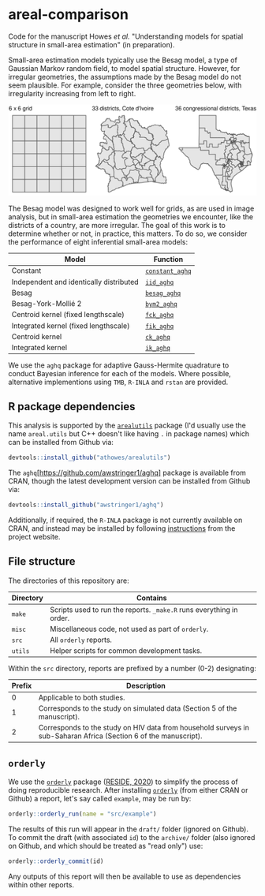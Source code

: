 # areal-comparison

Code for the manuscript Howes *et al.* "Understanding models for spatial structure in small-area estimation" (in preparation).

Small-area estimation models typically use the Besag model, a type of Gaussian Markov random field, to model spatial structure.
However, for irregular geometries, the assumptions made by the Besag model do not seem plausible.
For example, consider the three geometries below, with irregularity increasing from left to right.

![](simulation-geometries.png)

The Besag model was designed to work well for grids, as are used in image analysis, but in small-area estimation the geometries we encounter, like the districts of a country, are more irregular.
The goal of this work is to determine whether or not, in practice, this matters.
To do so, we consider the performance of eight inferential small-area models:

| Model    | Function |
|----------|--------------|
| Constant | [`constant_aghq`](https://github.com/athowes/arealutils/blob/master/R/constant.R) |
| Independent and identically distributed | [`iid_aghq`](https://github.com/athowes/arealutils/blob/master/R/iid.R) |
| Besag | [`besag_aghq`](https://github.com/athowes/arealutils/blob/master/R/besag.R) |
| Besag-York-Mollié  2 | [`bym2_aghq`](https://github.com/athowes/arealutils/blob/master/R/bym2.R) |
| Centroid kernel (fixed lengthscale) | [`fck_aghq`](https://github.com/athowes/arealutils/blob/master/R/fck.R) |
| Integrated kernel (fixed lengthscale) | [`fik_aghq`](https://github.com/athowes/arealutils/blob/master/R/fik.R) |
| Centroid kernel | [`ck_aghq`](https://github.com/athowes/arealutils/blob/master/R/ck.R) |
| Integrated kernel | [`ik_aghq`](https://github.com/athowes/arealutils/blob/master/R/ik.R) |

We use the `aghq` package for adaptive Gauss-Hermite quadrature to conduct Bayesian inference for each of the models.
Where possible, alternative implementions using `TMB`, `R-INLA` and `rstan` are provided.

## R package dependencies

This analysis is supported by the [`arealutils`](https://github.com/athowes/arealutils) package (I'd usually use the name `areal.utils` but C++ doesn't like having `.` in package names) which can be installed from Github via:

```r
devtools::install_github("athowes/arealutils")
```

The `aghq`[https://github.com/awstringer1/aghq] package is available from CRAN, though the latest development version can be installed from Github via:

```r
devtools::install_github("awstringer1/aghq")
```

Additionally, if required, the `R-INLA` package is not currently available on CRAN, and instead may be installed by following [instructions](https://www.r-inla.org/download-install) from the project website.

## File structure

The directories of this repository are:

| Directory   | Contains |
|-------------|--------------|
| `make`      | Scripts used to run the reports. `_make.R` runs everything in order. |
| `misc`      | Miscellaneous code, not used as part of `orderly`. |
| `src`       | All `orderly` reports. |
| `utils`     | Helper scripts for common development tasks. |

Within the `src` directory, reports are prefixed by a number (0-2) designating:

| Prefix | Description |
|---------------|--------------|
| 0             | Applicable to both studies. |
| 1             | Corresponds to the study on simulated data (Section 5 of the manuscript). |
| 2             | Corresponds to the study on HIV data from household surveys in sub-Saharan Africa (Section 6 of the manuscript). |

## `orderly`

We use the [`orderly`](https://github.com/vimc/orderly) package ([RESIDE, 2020](https://reside-ic.github.io/)) to simplify the process of doing reproducible research.
After installing [`orderly`](https://github.com/vimc/orderly) (from either CRAN or Github) a report, let's say called `example`, may be run by:

```r
orderly::orderly_run(name = "src/example")
```

The results of this run will appear in the `draft/` folder (ignored on Github).
To commit the draft (with associated `id`) to the `archive/` folder (also ignored on Github, and which should be treated as "read only") use:

```r
orderly::orderly_commit(id)
```

Any outputs of this report will then be available to use as dependencies within other reports.
